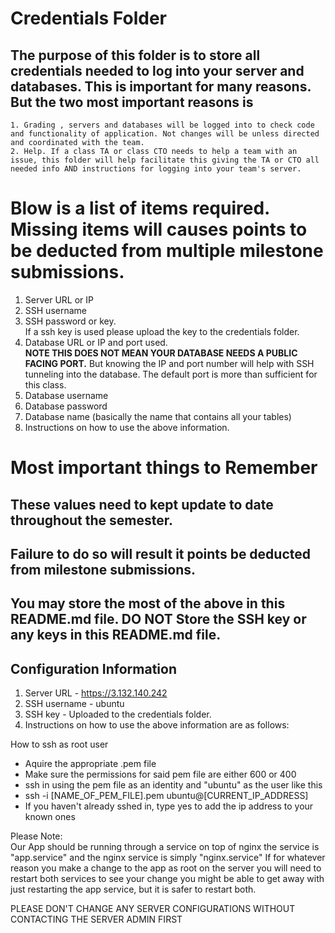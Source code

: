 # Credentials Folder

## The purpose of this folder is to store all credentials needed to log into your server and databases. This is important for many reasons. But the two most important reasons is
    1. Grading , servers and databases will be logged into to check code and functionality of application. Not changes will be unless directed and coordinated with the team.
    2. Help. If a class TA or class CTO needs to help a team with an issue, this folder will help facilitate this giving the TA or CTO all needed info AND instructions for logging into your team's server. 


# Blow is a list of items required. Missing items will causes points to be deducted from multiple milestone submissions.

1. Server URL or IP
2. SSH username
3. SSH password or key.
    <br> If a ssh key is used please upload the key to the credentials folder.
4. Database URL or IP and port used.
    <br><strong> NOTE THIS DOES NOT MEAN YOUR DATABASE NEEDS A PUBLIC FACING PORT.</strong> But knowing the IP and port number will help with SSH tunneling into the database. The default port is more than sufficient for this class.
5. Database username
6. Database password
7. Database name (basically the name that contains all your tables)
8. Instructions on how to use the above information.

# Most important things to Remember
## These values need to kept update to date throughout the semester. <br>
## <strong>Failure to do so will result it points be deducted from milestone submissions.</strong><br>
## You may store the most of the above in this README.md file. DO NOT Store the SSH key or any keys in this README.md file.


## Configuration Information
1. Server URL - https://3.132.140.242
2. SSH username - ubuntu
3. SSH key - Uploaded to the credentials folder.
4. Instructions on how to use the above information are as follows:

How to ssh as root user
- Aquire the appropriate .pem file
- Make sure the permissions for said pem file are either 600 or 400
- ssh in using the pem file as an identity and "ubuntu" as the user like this
- ssh -i [NAME_OF_PEM_FILE].pem ubuntu@[CURRENT_IP_ADDRESS]
- If you haven't already sshed in, type yes to add the ip address to your known ones

Please Note:
<BR>Our App should be running through a service on top of nginx
the service is "app.service" and the nginx service is simply "nginx.service"
If for whatever reason you make a change to the app as root on the server you will need to restart both services to see your change
you might be able to get away with just restarting the app service, but it is safer to restart both.

PLEASE DON'T CHANGE ANY SERVER CONFIGURATIONS WITHOUT CONTACTING THE SERVER ADMIN FIRST
